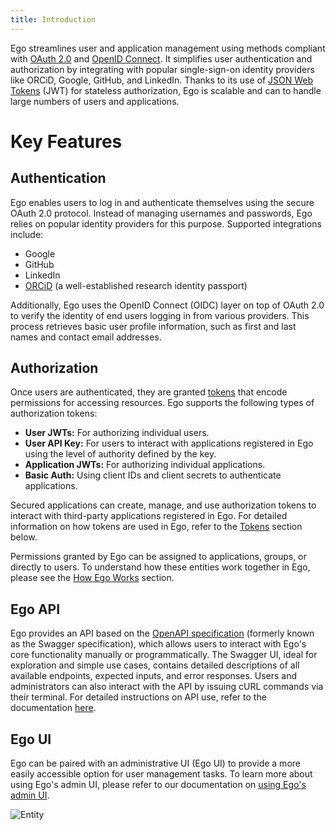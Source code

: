```yaml
---
title: Introduction
---
```


Ego streamlines user and application management using methods compliant with <a href="https://oauth.net/2/" target="_blank" rel="noopener noreferrer">OAuth 2.0</a> and <a href="https://auth0.com/docs/protocols/openid-connect-protocol" target="_blank" rel="noopener noreferrer">OpenID Connect</a>. It simplifies user authentication and authorization by integrating with popular single-sign-on identity providers like ORCiD, Google, GitHub, and LinkedIn. Thanks to its use of <a href="https://jwt.io/introduction" target="_blank" rel="noopener noreferrer">JSON Web Tokens</a> (JWT) for stateless authorization, Ego is scalable and can to handle large numbers of users and applications.

# Key Features

## Authentication

Ego enables users to log in and authenticate themselves using the secure OAuth 2.0 protocol. Instead of managing usernames and passwords, Ego relies on popular identity providers for this purpose. Supported integrations include:

- Google
- GitHub
- LinkedIn
- <a href="https://orcid.org/" target="_blank" rel="noopener noreferrer">ORCiD</a> (a well-established research identity passport)

Additionally, Ego uses the OpenID Connect (OIDC) layer on top of OAuth 2.0 to verify the identity of end users logging in from various providers. This process retrieves basic user profile information, such as first and last names and contact email addresses.

## Authorization

Once users are authenticated, they are granted <a href="/documentation/ego/technical/#ego-tokens" target="_blank" rel="noopener noreferrer">tokens</a> that encode permissions for accessing resources. Ego supports the following types of authorization tokens:

- **User JWTs:** For authorizing individual users.
- **User API Key:** For users to interact with applications registered in Ego using the level of authority defined by the key.
- **Application JWTs:** For authorizing individual applications.
- **Basic Auth:** Using client IDs and client secrets to authenticate applications.

Secured applications can create, manage, and use authorization tokens to interact with third-party applications registered in Ego. For detailed information on how tokens are used in Ego, refer to the <a href="/documentation/ego/technical/#ego-tokens" target="_blank" rel="noopener noreferrer">Tokens</a> section below.

Permissions granted by Ego can be assigned to applications, groups, or directly to users. To understand how these entities work together in Ego, please see the <a href="/documentation/ego/technical/" target="_blank" rel="noopener noreferrer">How Ego Works</a> section.

## Ego API

Ego provides an API based on the <a href="https://swagger.io/specification/" target="_blank" rel="noopener noreferrer">OpenAPI specification</a> (formerly known as the Swagger specification), which allows users to interact with Ego's core functionality manually or programmatically. The Swagger UI, ideal for exploration and simple use cases, contains detailed descriptions of all available endpoints, expected inputs, and error responses. Users and administrators can also interact with the API by issuing cURL commands via their terminal. For detailed instructions on API use, refer to the documentation <a href="/documentation/ego/user-guide/api/" target="_blank" rel="noopener noreferrer">here</a>.

## Ego UI

Ego can be paired with an administrative UI (Ego UI) to provide a more easily accessible option for user management tasks. To learn more about using Ego's admin UI, please refer to our documentation on <a href="/documentation/ego/user-guide/admin-ui/" target="_blank" rel="noopener noreferrer">using Ego's admin UI</a>.

![Entity](/assets/users.png 'Users')
